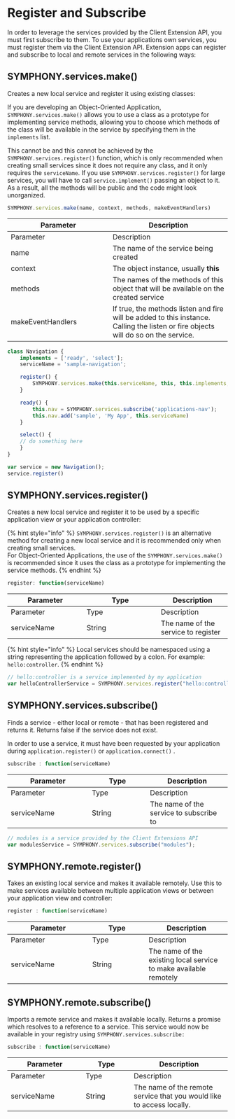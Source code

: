 # Register and Subscribe

In order to leverage the services provided by the Client Extension API, you must first subscribe to them. To use your applications own services, you must register them via the Client Extension API. Extension apps can register and subscribe to local and remote services in the following ways:

## SYMPHONY.services.make()

Creates a new local service and register it using existing classes:

If you are developing an Object-Oriented Application, `SYMPHONY.services.make()` allows you to use a class as a prototype for implementing service methods, allowing you to choose which methods of the class will be available in the service by specifying them in the `implements` list.

This cannot be and this cannot be achieved by the `SYMPHONY.services.register()` function, which is only recommended when creating small services since it does not require any class, and it only requires the `serviceName`. If you use `SYMPHONY.services.register()` for large services, you will have to call `service.implement()` passing an object to it. As a result, all the methods will be public and the code might look unorganized.

```javascript
SYMPHONY.services.make(name, context, methods, makeEventHandlers)
```

<table data-header-hidden><thead><tr><th width="217">Parameter</th><th>Description</th></tr></thead><tbody><tr><td>Parameter</td><td>Description</td></tr><tr><td>name</td><td>The name of the service being created</td></tr><tr><td>context</td><td>The object instance, usually <strong>this</strong></td></tr><tr><td>methods</td><td>The names of the methods of this object that will be available on the created service</td></tr><tr><td>makeEventHandlers</td><td>If true, the methods listen and fire will be added to this instance. Calling the listen or fire objects will do so on the service.</td></tr></tbody></table>

```javascript
class Navigation {
    implements = ['ready', 'select'];
    serviceName = 'sample-navigation';

    register() {
        SYMPHONY.services.make(this.serviceName, this, this.implements, true);
    }

    ready() {
        this.nav = SYMPHONY.services.subscribe('applications-nav');
        this.nav.add('sample', 'My App', this.serviceName)
    }

    select() {
    // do something here
    }
}

var service = new Navigation();
service.register()
```

## SYMPHONY.services.register()

Creates a new local service and register it to be used by a specific application view or your application controller:

{% hint style="info" %}
`SYMPHONY.services.register()` is an alternative method for creating a new local service and it is recommended only when creating small services.\
For Object-Oriented Applications, the use of the `SYMPHONY.services.make()` is recommended since it uses the class as a prototype for implementing the service methods.
{% endhint %}

```javascript
register: function(serviceName)
```

<table data-header-hidden><thead><tr><th width="157.33333333333331">Parameter</th><th width="154">Type</th><th>Description</th></tr></thead><tbody><tr><td>Parameter</td><td>Type</td><td>Description</td></tr><tr><td>serviceName</td><td>String</td><td>The name of the service to register</td></tr></tbody></table>

{% hint style="info" %}
Local services should be namespaced using a string representing the application followed by a colon. For example: `hello:controller`.
{% endhint %}

```javascript
// hello:controller is a service implemented by my application
var helloControllerService = SYMPHONY.services.register("hello:controller");
```

## SYMPHONY.services.subscribe()

Finds a service - either local or remote - that has been registered and returns it. Returns false if the service does not exist.

In order to use a service, it must have been requested by your application during `application.register()` or `application.connect()` .

```javascript
subscribe : function(serviceName)
```

<table data-header-hidden><thead><tr><th width="169.33333333333331">Parameter</th><th width="117">Type</th><th>Description</th></tr></thead><tbody><tr><td>Parameter</td><td>Type</td><td>Description</td></tr><tr><td>serviceName</td><td>String</td><td>The name of the service to subscribe to</td></tr></tbody></table>

```javascript
// modules is a service provided by the Client Extensions API
var modulesService = SYMPHONY.services.subscribe("modules");
```

## SYMPHONY.remote.register()

Takes an existing local service and makes it available remotely. Use this to make services available between multiple application views or between your application view and controller:

```javascript
register : function(serviceName)
```

<table data-header-hidden><thead><tr><th width="170.33333333333331">Parameter</th><th width="113">Type</th><th>Description</th></tr></thead><tbody><tr><td>Parameter</td><td>Type</td><td>Description</td></tr><tr><td>serviceName</td><td>String</td><td>The name of the existing local service to make available remotely</td></tr></tbody></table>

## SYMPHONY.remote.subscribe()

Imports a remote service and makes it available locally. Returns a promise which resolves to a reference to a service. This service would now be available in your registry using `SYMPHONY.services.subscribe:`

```javascript
subscribe : function(serviceName)
```

<table data-header-hidden><thead><tr><th width="155.33333333333331">Parameter</th><th width="94">Type</th><th>Description</th></tr></thead><tbody><tr><td>Parameter</td><td>Type</td><td>Description</td></tr><tr><td>serviceName</td><td>String</td><td>The name of the remote service that you would like to access locally.</td></tr></tbody></table>
